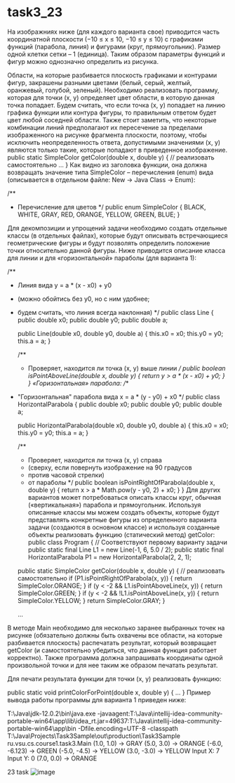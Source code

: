 # task3_23
На изображниях ниже (для каждого варианта свое) приводится часть координатной плоскости (−10 ≤ x ≤ 10, −10 ≤ y ≤ 10) с графиками функций (парабола, линия) и фигурами (круг, прямоугольник). Размер одной клетки сетки – 1 (единица). Таким образом параметры функций и фигур можно однозначно определить из рисунка.

Области, на которые разбивается плоскость графиками и контурами фигур, закрашены разными цветами (белый, серый, желтый, оранжевый, голубой, зеленый). Необходимо реализовать программу, которая для точки (x, y) определяет цвет области, в которую данная точка попадает. Будем считать, что если точка (x, y) попадает на линию графика функции или контура фигуры, то правильным ответом будет цвет любой соседней области. Также стоит заметить, что некоторые комбинации линий предполагают их пересечение за пределами изображенного на рисунке фрагмента плоскости, поэтому, чтобы исключить неопределенность ответа, допустимыми значениями (x, y) являются только такие, которые попадают в приведенное изображение.
public static SimpleColor getColor(double x, double y) {
    // реализовать самостоятельно
    ...
}
Как видно из заголовка функции, она должна возвращать значение типа SimpleColor – перечисления (enum) вида (описывается в отдельном файле: New →  Java Class → Enum):

/**
 * Перечисление для цветов
 */
public enum SimpleColor {
    BLACK,
    WHITE,
    GRAY,
    RED,
    ORANGE,
    YELLOW,
    GREEN,
    BLUE;
}

Для декомпозиции и упрощений задачи необходимо создать отдельные классы (в отдельных файлах), которые будут описывать встречающиеся геометрические фигуры и будут позволять определить положение точки относительно данной фигуры. Ниже приводится описание класса для линии и для «горизонтальной» параболы (для варианта 1):

/**
 * Линия вида y = a * (x - x0) + y0
 * (можно обойтись без y0, но с ним удобнее;
 *  будем считать, что линия всегда наклонная)
 */
public class Line {
    public double x0;
    public double y0;
    public double a;

    public Line(double x0, double y0, double a) {
        this.x0 = x0;
        this.y0 = y0;
        this.a = a;
    }

    /**
     * Проверяет, находится ли точка (x, y) выше линии
     */
    public boolean isPointAboveLine(double x, double y) {
        return y > a * (x - x0) + y0;
    }
}
«Горизонтальная» парабола:
/**
 * "Горизонтальная" парабола вида x = a * (y - y0) + x0
 */
public class HorizontalParabola {
    public double x0;
    public double y0;
    public double a;

    public HorizontalParabola(double x0, double y0, double a) {
        this.x0 = x0;
        this.y0 = y0;
        this.a = a;
    }

    /**
     * Проверяет, находится ли точка (x, y) справа
     * (сверху, если повернуть изображение на 90 градусов
     * против часовой стрелки)
     * от параболы
     */
    public boolean isPointRightOfParabola(double x, double y) {
        return x > a * Math.pow(y - y0, 2) + x0;
    }
}
Для других вариантов может потребоваться описать классы круг, обычная («вертикальная») парабола и прямоугольник.
Используя описанные классы мы можем создать объекты, которые будут представлять конкретные фигуры из определенного варианта задачи (создаются в основном классе) и используя созданные объекты реализовать функцию (статический метод) getColor:
public class Program {
    // Соответствуют первому варианту задачи
    public static final Line L1 = new Line(-1, 6, 5.0 / 2);
    public static final HorizontalParabola P1 =
            new HorizontalParabola(2, 2, 1);

    public static SimpleColor getColor(double x, double y) {
        // реализовать самостоятельно
        if (P1.isPointRightOfParabola(x, y)) {
            return SimpleColor.ORANGE;
        }
        if (y < -2 && L1.isPointAboveLine(x, y)) {
            return SimpleColor.GREEN;
        }
        if (y < -2 && !L1.isPointAboveLine(x, y)) {
            return SimpleColor.YELLOW;
        }
        return SimpleColor.GRAY;
    }

    ...

В методе Main необходимо для несколько заранее выбранных точек на рисунке (обязательно должны быть охвачены все области, на которые разбивается плоскость) распечатать результат, который возвращает getColor (и самостоятельно убедиться, что данная функция работает корректно). Также программа должна запрашивать координаты одной произвольной точки и для нее таким же образом печатать результат.

Для печати результата функции для точки (x, y) реализовать функцию:

public static void printColorForPoint(double x, double y) {
    ...
}
Пример вывода работы программы для варианта 1 приведен ниже:

T:\Java\jdk-12.0.2\bin\java.exe -javaagent:T:\Java\intellij-idea-community-portable-win64\app\lib\idea_rt.jar=49637:T:\Java\intellij-idea-community-portable-win64\app\bin -Dfile.encoding=UTF-8 -classpath T:\Java\Projects\Task3Sample\out\production\Task3Sample ru.vsu.cs.course1.task3.Main
(1.0, 1.0) -> GRAY
(5.0, 3.0) -> ORANGE
(-6.0, -6.123) -> GREEN
(-5.0, -4.5) -> YELLOW
(3.0, -3.0) -> YELLOW
Input X: 7
Input Y: 0
(7.0, 0.0) -> ORANGE

23 task
![image](https://user-images.githubusercontent.com/96073038/181269484-35595fff-7843-489d-a773-aede0bf20de7.png)
